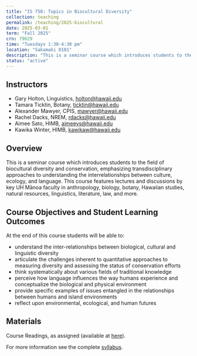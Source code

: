 ```yaml
---
title: "IS 750: Topics in Biocultural Diversity"
collection: teaching
permalink: /teaching/2025-biocultural
date: 2025-03-01
term: "Fall 2025"
crn: 79629
time: "Tuesdays 1:30-4:30 pm"
location: "Sakamaki D101"
description: "This is a seminar course which introduces students to the field of biocultural diversity and conservation, emphasizing transdisciplinary approaches to understanding the interrelationships between culture, ecology, and language. This course features lectures and discussions by key UH Mānoa faculty in anthropology, biology, botany, Hawaiian studies, natural resources, linguistics, literature, law, and more."
status: "active"
---
```


## Instructors

* Gary Holton, Linguistics, holton@hawaii.edu
* Tamara Ticktin, Botany, ticktin@hawaii.edu
* Alexander Mawyer, CPIS, mawyer@hawaii.edu
* Rachel Dacks, NREM, rdacks@hawaii.edu
* Aimee Sato, HIMB, aimeeys@hawaii.edu
* Kawika Winter, HIMB, kawikaw@hawaii.edu



## Overview

This is a seminar course which introduces students to the field of biocultural diversity and conservation, emphasizing transdisciplinary approaches to understanding the interrelationships between culture, ecology, and language. This course features lectures and discussions by key UH Mānoa faculty in anthropology, biology, botany, Hawaiian studies, natural resources, linguistics, literature, law, and more.

## Course Objectives and Student Learning Outcomes

At the end of this course students will be able to:
* understand the inter-relationships between biological, cultural and linguistic diversity
* articulate the challenges inherent to quantitative approaches to measuring diversity and assessing the status of conservation efforts
* think systematically about various fields of traditional knowledge
* perceive how language influences the way humans experience and conceptualize the biological and physical environment
* provide specific examples of issues entangled in the relationships between humans and island environments
* reflect upon environmental, ecological, and human futures

## Materials

Course Readings, as assigned (available at [here](http://bit.ly/biocultural2019readings)).

For more information see the complete [syllabus]([https://docs.google.com/document/d/148SUlSr5GI6wNgaCtcnn0ZjT9v30z8ORhXLs_Hmkf8s/edit?usp=sharing](https://docs.google.com/document/d/e/2PACX-1vRb7cuUUZcASSss9-pqFiBFJCdGZuD0M6ZAnLmtzKrqn4bn-v9TDhPCQaD0ROVxEQtHui8X-yU9MC0b/pub)).

